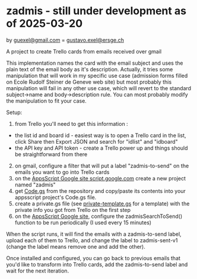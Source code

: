 # zadmis - still under development as of 2025-03-20

by guexel@gmail.com = gustavo.exel@ersge.ch

A project to create Trello cards from emails received over gmail

This implementation names the card with the email subject and uses the plain text of the email body as it's description. Actually, it tries some manipulation that will work in my specific use case (admission forms filled on Ecole Rudolf Steiner de Geneve web site) but most probably this manipulation will fail in any other use case, which will revert to the standard subject->name and body->description rule. You can most probably modify the manipulation to fit your case.

Setup:

1. from Trello you'll need to get this information :
  - the list id and board id - easiest way is to open a Trello card in the list, click Share then Export JSON and search for "idlist" and "idboard"
  - the API key and API token - create a Trello power up and things should be straightforward from there
2. on gmail, configure a filter that will put a label "zadmis-to-send" on the emails you want to go into Trello cards
3. on the [AppsScript Google site script.google.com](https://script.google.com) create a new project named "zadmis"
4. get [Code.gs](https://github.com/gustabmo/zadmis/blob/main/Code.gs) from the repository and copy/paste its contents into your appsscript project's Code.gs file.
5. create a private.gs file (see [private-template.gs](https://github.com/gustabmo/zadmis/blob/main/private-template.gs) for a template) with the private info you got from Trello on the first step
6. on the [AppsScript Google site](https://script.google.com), configure the zadmisSearchToSend() function to be run periodically (I used every 15 minutes)

When the script runs, it will find the emails with a zadmis-to-send label, upload each of them to Trello, and change the label to zadmis-sent-v1 (change the label means remove one and add the other).

Once installed and configured, you can go back to previous emails that you'd like to transform into Trello cards, add the zadmis-to-send label and wait for the next iteration.
